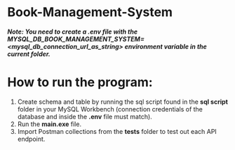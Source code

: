 # Book-Management-System

***Note: You need to create a .env file with the MYSQL_DB_BOOK_MANAGEMENT_SYSTEM=<mysql_db_connection_url_as_string> environment variable in the current folder.***

# How to run the program:

1. Create schema and table by running the sql script found in the **sql script** folder in your MySQL Workbench (connection credentials of the database and inside the **.env** file must match).
2. Run the **main.exe** file.
3. Import Postman collections from the **tests** folder to test out each API endpoint.
